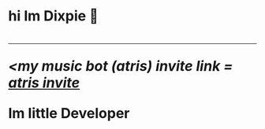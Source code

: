 <h1>hi Im Dixpie 👋<h1>
<hr>

<em> <my music bot (atris) invite link = <a href= "https://discord.com/api/oauth2/authorize?client_id=810888125756211211&permissions=3148800&scope=bot&permissions=70282305&scope=bot" target= "_blank"> atris invite </a> </em>


Im little Developer 
